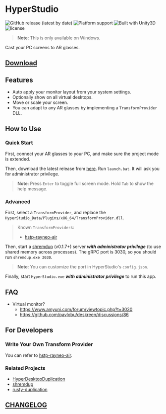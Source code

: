 # HyperStudio

![GitHub release (latest by date)](https://img.shields.io/github/v/release/DiscreteTom/HyperStudio?style=flat-square)
![Platform support](https://img.shields.io/badge/platform-windows-blue?style=flat-square)
![Built with Unity3D](https://img.shields.io/badge/Built%20with-Unity3D-lightgrey?style=flat-square)
![license](https://img.shields.io/github/license/DiscreteTom/HyperStudio?style=flat-square)

> **Note**: This is only available on Windows.

Cast your PC screens to AR glasses.

## [Download](https://github.com/DiscreteTom/HyperStudio/releases)

## Features

- Auto apply your monitor layout from your system settings.
- Optionally show on all virtual desktops.
- Move or scale your screen.
- You can adapt to any AR glasses by implementing a `TransformProvider` DLL.

## How to Use

### Quick Start

First, connect your AR glasses to your PC, and make sure the project mode is extended.

Then, download the latest release from [here](https://github.com/DiscreteTom/HyperStudio/releases). Run `launch.bat`. It will ask you for administrator privilege.

> **Note**: Press `Enter` to toggle full screen mode. Hold `Tab` to show the help message.

### Advanced

First, select a `TransformProvider`, and replace the `HyperStudio_Data/Plugins/x86_64/TransformProvider.dll`.

> Known `TransformProvider`s:
>
> - [hstp-rayneo-air](https://github.com/DiscreteTom/hstp-rayneo-air)

Then, start a [shremdup](https://github.com/DiscreteTom/shremdup) (v0.1.7+) server **_with administrator privilege_** (to use shared memory across processes). The gRPC port is 3030, so you should run `shremdup.exe 3030`.

> **Note**: You can customize the port in HyperStudio's `config.json`.

Finally, start `HyperStudio.exe` **_with administrator privilege_** to run this app.

## FAQ

- Virtual monitor?
  - https://www.amyuni.com/forum/viewtopic.php?t=3030
  - https://github.com/pavlobu/deskreen/discussions/86

## For Developers

### Write Your Own Transform Provider

You can refer to [hstp-rayneo-air](https://github.com/DiscreteTom/hstp-rayneo-air).

### Related Projects

- [HyperDesktopDuplication](https://github.com/DiscreteTom/HyperDesktopDuplication)
- [shremdup](https://github.com/DiscreteTom/shremdup)
- [rusty-duplication](https://github.com/DiscreteTom/rusty-duplication)

## [CHANGELOG](https://github.com/DiscreteTom/HyperStudio/blob/main/CHANGELOG.md)
